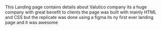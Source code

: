 This Landing page contains details about Valutico company its a huge company with great benefit to clients the page was built with mainly HTML and CSS but the replicate was done using a figma its ny first ever landing page and it was awesome
